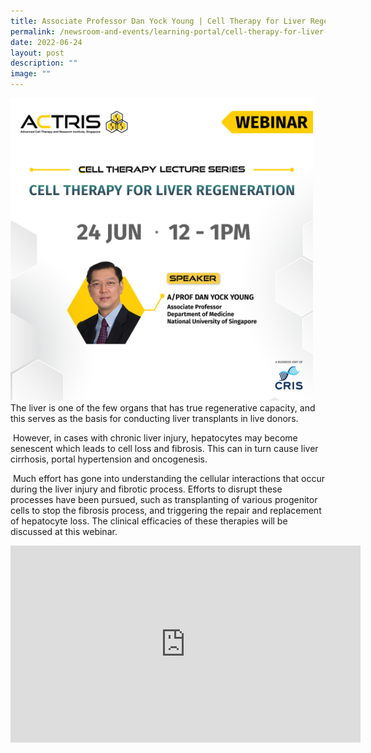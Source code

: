 ```yaml
---
title: Associate Professor Dan Yock Young | Cell Therapy for Liver Regeneration
permalink: /newsroom-and-events/learning-portal/cell-therapy-for-liver-regeneration/
date: 2022-06-24
layout: post
description: ""
image: ""
---
```

<div style="margin-right: 20px; float: left;">
    <img src="/images/Learning%20Portal/2022/webinar_square-a-prof-dan.png" style="width:500px">
</div>

The liver is one of the few organs that has true regenerative capacity, and this serves as the basis for conducting liver transplants in live donors.

&nbsp;However, in cases with chronic liver injury, hepatocytes may become senescent which leads to cell loss and fibrosis. This can in turn cause liver cirrhosis, portal hypertension and oncogenesis.

&nbsp;Much effort has gone into understanding the cellular interactions that occur during the liver injury and fibrotic process. Efforts to disrupt these processes have been pursued, such as transplanting of various progenitor cells to stop the fibrosis process, and triggering the repair and replacement of hepatocyte loss. The clinical efficacies of these therapies will be discussed at this webinar.

<iframe allowfullscreen="" allow="accelerometer; autoplay; clipboard-write; encrypted-media; gyroscope; picture-in-picture; web-share" frameborder="0" title="YouTube video player" src="https://www.youtube.com/embed/PFMIopjwE_c?si=pqCzYIS4FMZfVMB8" height="315" width="560"></iframe>